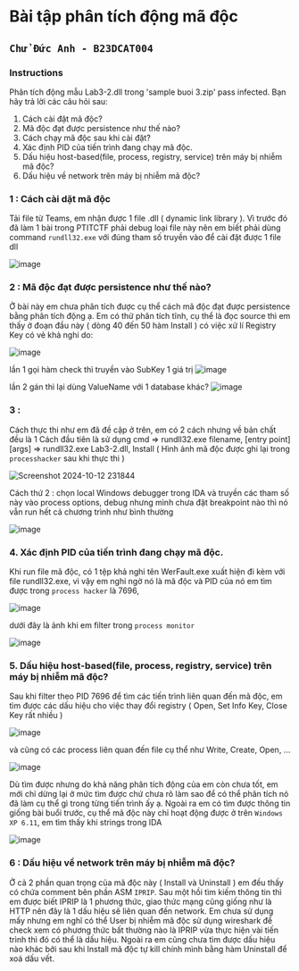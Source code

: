 # Bài tập phân tích động mã độc
## `Chử Đức Anh - B23DCAT004`

### Instructions
Phân tích động mẫu Lab3-2.dll trong 'sample buoi 3.zip' pass infected. Bạn hãy trả lời các câu hỏi sau:
1. Cách cài đặt mã độc?
2. Mã độc đạt được persistence như thế nào?
3. Cách chạy mã độc sau khi cài đặt?
4. Xác định PID của tiến trình đang chạy mã độc.
5. Dấu hiệu host-based(file, process, registry, service) trên máy bị nhiễm mã độc?
6. Dấu hiệu về network trên máy bị nhiễm mã độc?


### 1 : Cách cài dặt mã độc
Tải file từ Teams, em nhận được 1 file .dll ( dynamic link library ). Vì trước đó đã làm 1 bài trong PTITCTF phải debug loại file này nên em biết phải dùng command `rundll32.exe` với đúng tham số truyền vào để cài đặt được 1 file dll


![image](https://github.com/user-attachments/assets/a6a9fe79-6abf-48e7-90d0-5bc280f37e2e)


### 2 : Mã độc đạt được persistence như thế nào?
Ở bài này em chưa phân tích được cụ thể cách mã độc đạt được persistence bằng phân tích động ạ. 
Em có thử phân tích tĩnh, cụ thể là đọc source thì em thấy ở đoạn đầu này ( dòng 40 đến 50 hàm Install ) có việc xử lí Registry Key có vẻ khả nghi do: 

![image](https://github.com/user-attachments/assets/615cc67a-02de-4305-a8ed-24078df5a1bf)

lần 1 gọi hàm check thì truyền vào SubKey 1 giá trị
![image](https://github.com/user-attachments/assets/b1245bc7-3bab-4d17-be83-c7f522f202ac)

lần 2 gán thì lại dùng ValueName với 1 database khác?
![image](https://github.com/user-attachments/assets/2ae88bd9-230f-44b6-bb39-e8712580d6b5)



### 3 :
Cách thực thi như em đã đề cập ở trên, em có 2 cách nhưng về bản chất đều là 1
Cách đầu tiên là sử dụng cmd => rundll32.exe filename, [entry point] [args] => rundll32.exe Lab3-2.dll, Install ( Hình ảnh mã độc được ghi lại trong `processhacker` sau khi thực thi )


![Screenshot 2024-10-12 231844](https://github.com/user-attachments/assets/c6db3f22-f4fd-4a10-8938-6f22cf5c2279)


Cách thứ 2 : chọn local Windows debugger trong IDA và truyền các tham số này vào process options, debug nhưng mình chưa đặt breakpoint nào thì nó vẫn run hết cả chương trình như bình thường


![image](https://github.com/user-attachments/assets/e4209bad-fde9-4f08-afb5-b0299ea57242)


### 4. Xác định PID của tiến trình đang chạy mã độc.
Khi run file mã độc, có 1 tệp khả nghi tên WerFault.exe xuất hiện đi kèm với file rundll32.exe, vì vậy em nghi ngờ nó là mã độc và PID của nó em tìm được trong `process hacker` là 7696, 

![image](https://github.com/user-attachments/assets/aadacea5-f096-4afa-aca3-052e3ee19ebd)


dưới đây là ảnh khi em filter trong `process monitor`


![image](https://github.com/user-attachments/assets/c95df3dd-b271-4032-96e8-6fe5ab0aa732)


### 5. Dấu hiệu host-based(file, process, registry, service) trên máy bị nhiễm mã độc?
Sau khi filter theo PID 7696 để tìm các tiến trình liên quan đến mã độc, em tìm được các dấu hiệu cho việc thay đổi registry ( Open, Set Info Key, Close Key rất nhiều )


![image](https://github.com/user-attachments/assets/285be049-065b-44f1-b91a-7f8ab1a11a68)


và cũng có các process liên quan đến file cụ thể như Write, Create, Open, ...


![image](https://github.com/user-attachments/assets/f9265bea-7fb2-4e52-8971-0db1df5e1286)


Dù tìm được nhưng do khả năng phân tích động của em còn chưa tốt, em mới chỉ dừng lại ở mức tìm được chứ chưa rõ làm sao để có thể phân tích nó đã làm cụ thể gì trong từng tiến trình ấy ạ.
Ngoài ra em có tìm được thông tin giống bài buổi trước, cụ thể mã độc này chỉ hoạt động được ở trên `Windows XP 6.11`, em tìm thấy khi strings trong IDA

![image](https://github.com/user-attachments/assets/dfb6751b-85eb-47b3-b0d4-a00fc9b12318)

### 6 : Dấu hiệu về network trên máy bị nhiễm mã độc?
Ở cả 2 phần quan trọng của mã độc này ( Install và Uninstall ) em đều thấy có chứa comment bên phần ASM `IPRIP`. Sau một hồi tìm kiếm thông tin thì em được biết IPRIP là 1 phương thức, giao thức mạng cũng giống như là HTTP nên đây là 1 dấu hiệu sẽ liên quan đến network. Em chưa sử dụng mấy nhưng em nghĩ có thể User bị nhiễm mã độc sử dụng wireshark để check xem có phương thức bất thường nào là IPRIP vừa thực hiện vài tiến trình thì đó có thể là dấu hiệu. Ngoài ra em cũng chưa tìm được dấu hiệu nào khác bởi sau khi Install mã độc tự kill chính mình bằng hàm Uninstall để xoá dấu vết.
